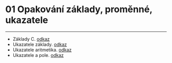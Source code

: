 # 01 Opakování základy, proměnné, ukazatele
---

- Základy C. [odkaz](01a_opakovani_promenne.md)
- Ukazatele základy. [odkaz](01b_ukazatele_zaklady.md)
- Ukazatele aritmetika. [odkaz](01c_ukazatele_aritmetika.md)
- Ukazatele a pole. [odkaz](01d_ukazatele_pole.md)

